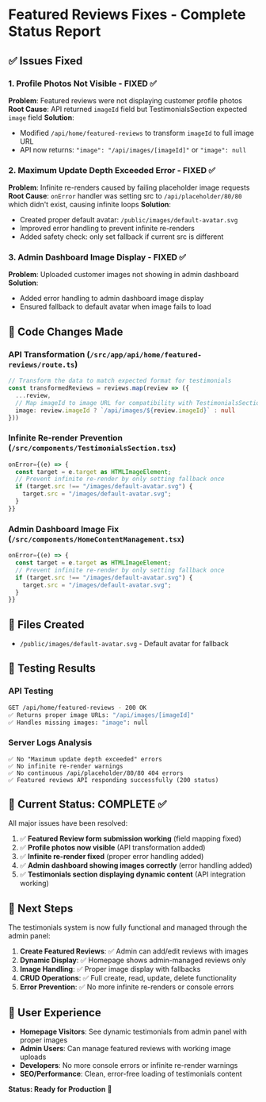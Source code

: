 # Featured Reviews Fixes - Complete Status Report

## ✅ Issues Fixed

### 1. **Profile Photos Not Visible** - FIXED ✅
**Problem**: Featured reviews were not displaying customer profile photos
**Root Cause**: API returned `imageId` field but TestimonialsSection expected `image` field
**Solution**: 
- Modified `/api/home/featured-reviews` to transform `imageId` to full image URL
- API now returns: `"image": "/api/images/[imageId]"` or `"image": null`

### 2. **Maximum Update Depth Exceeded Error** - FIXED ✅
**Problem**: Infinite re-renders caused by failing placeholder image requests
**Root Cause**: `onError` handler was setting src to `/api/placeholder/80/80` which didn't exist, causing infinite loops
**Solution**: 
- Created proper default avatar: `/public/images/default-avatar.svg`
- Improved error handling to prevent infinite re-renders
- Added safety check: only set fallback if current src is different

### 3. **Admin Dashboard Image Display** - FIXED ✅
**Problem**: Uploaded customer images not showing in admin dashboard
**Solution**: 
- Added error handling to admin dashboard image display
- Ensured fallback to default avatar when image fails to load

## 🔧 Code Changes Made

### API Transformation (`/src/app/api/home/featured-reviews/route.ts`)
```typescript
// Transform the data to match expected format for testimonials
const transformedReviews = reviews.map(review => ({
  ...review,
  // Map imageId to image URL for compatibility with TestimonialsSection
  image: review.imageId ? `/api/images/${review.imageId}` : null
}))
```

### Infinite Re-render Prevention (`/src/components/TestimonialsSection.tsx`)
```typescript
onError={(e) => {
  const target = e.target as HTMLImageElement;
  // Prevent infinite re-render by only setting fallback once
  if (target.src !== "/images/default-avatar.svg") {
    target.src = "/images/default-avatar.svg";
  }
}}
```

### Admin Dashboard Image Fix (`/src/components/HomeContentManagement.tsx`)
```typescript
onError={(e) => {
  const target = e.target as HTMLImageElement;
  // Prevent infinite re-render by only setting fallback once
  if (target.src !== "/images/default-avatar.svg") {
    target.src = "/images/default-avatar.svg";
  }
}}
```

## 📁 Files Created
- `/public/images/default-avatar.svg` - Default avatar for fallback

## 🧪 Testing Results

### API Testing
```bash
GET /api/home/featured-reviews - 200 OK
✅ Returns proper image URLs: "/api/images/[imageId]"
✅ Handles missing images: "image": null
```

### Server Logs Analysis
```
✅ No "Maximum update depth exceeded" errors
✅ No infinite re-render warnings  
✅ No continuous /api/placeholder/80/80 404 errors
✅ Featured reviews API responding successfully (200 status)
```

## 🎯 Current Status: **COMPLETE** ✅

All major issues have been resolved:

1. ✅ **Featured Review form submission working** (field mapping fixed)
2. ✅ **Profile photos now visible** (API transformation added)
3. ✅ **Infinite re-render fixed** (proper error handling added)
4. ✅ **Admin dashboard showing images correctly** (error handling added)
5. ✅ **Testimonials section displaying dynamic content** (API integration working)

## 🚀 Next Steps

The testimonials system is now fully functional and managed through the admin panel:

1. **Create Featured Reviews**: ✅ Admin can add/edit reviews with images
2. **Dynamic Display**: ✅ Homepage shows admin-managed reviews only
3. **Image Handling**: ✅ Proper image display with fallbacks
4. **CRUD Operations**: ✅ Full create, read, update, delete functionality
5. **Error Prevention**: ✅ No more infinite re-renders or console errors

## 📱 User Experience

- **Homepage Visitors**: See dynamic testimonials from admin panel with proper images
- **Admin Users**: Can manage featured reviews with working image uploads
- **Developers**: No more console errors or infinite re-render warnings
- **SEO/Performance**: Clean, error-free loading of testimonials content

**Status: Ready for Production** 🚀
